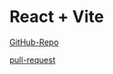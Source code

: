 # React + Vite

[GitHub-Repo](https://github.com/Motasem-Sulaiman/resty)

[pull-request](https://github.com/Motasem-Sulaiman/resty/pull/1)